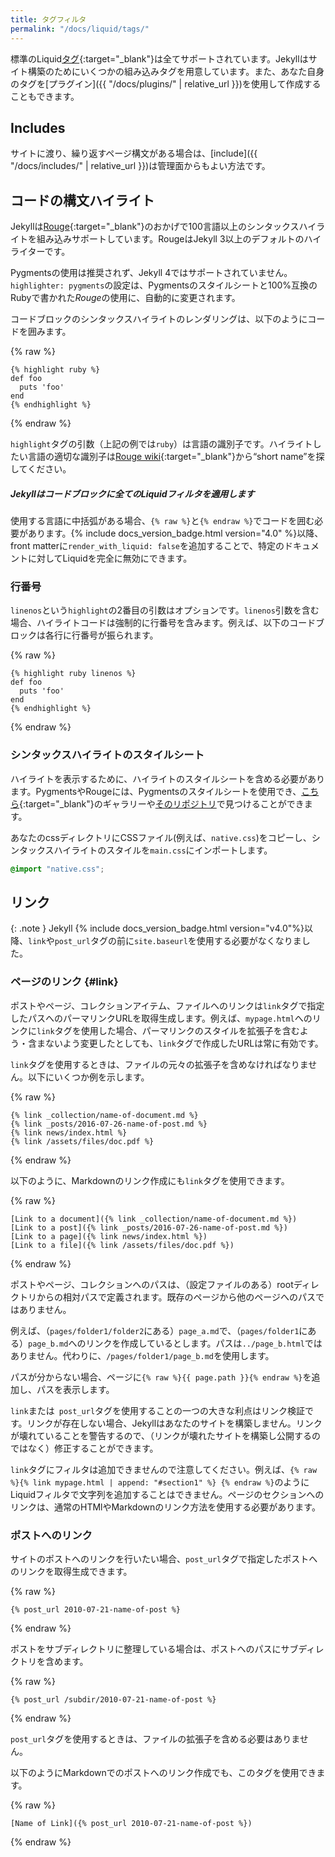 ```yaml
---
title: タグフィルタ
permalink: "/docs/liquid/tags/"
---
```

<!-- ---
title: Tags Filters
permalink: "/docs/liquid/tags/"
--- -->

標準のLiquid[タグ](https://shopify.github.io/liquid/tags/control-flow/){:target="_blank"}は全てサポートされています。Jekyllはサイト構築のためにいくつかの組み込みタグを用意しています。また、あなた自身のタグを[プラグイン]({{ "/docs/plugins/" | relative_url }})を使用して作成することもできます。

<!-- All of the standard Liquid
[tags](https://shopify.github.io/liquid/tags/control-flow/) are supported.
Jekyll has a few built in tags to help you build your site. You can also create
your own tags using [plugins](/docs/plugins/). -->

## Includes

サイトに渡り、繰り返すページ構文がある場合は、[include]({{ "/docs/includes/" | relative_url }})は管理面からもよい方法です。

<!-- If you have page snippets that you use repeatedly across your site, an
[include](/docs/includes/) is the perfect way to make this more maintainable. -->

## コードの構文ハイライト
<!-- ## Code snippet highlighting -->

Jekyllは[Rouge](http://rouge.jneen.net){:target="_blank"}のおかげで100言語以上のシンタックスハイライトを組み込みサポートしています。RougeはJekyll 3以上のデフォルトのハイライターです。

<!-- Jekyll has built in support for syntax highlighting of over 100 languages
thanks to [Rouge](http://rouge.jneen.net). Rouge is the default highlighter
in Jekyll 3 and above.  -->

<div class="note warning">
  <p>Pygmentsの使用は推奨されず、Jekyll 4ではサポートされていません。<code>highlighter: pygments</code>の設定は、Pygmentsのスタイルシートと100%互換のRubyで書かれた<em>Rouge</em>の使用に、自動的に変更されます。
  </p>
  <!-- <p>Using Pygments has been deprecated and is not supported in
  Jekyll 4, the configuration setting <code>highlighter: pygments</code>
  now automatically falls back to using <em>Rouge</em> which is written in Ruby
  and 100% compatible with stylesheets for Pygments.</p> -->
</div>

コードブロックのシンタックスハイライトのレンダリングは、以下のようにコードを囲みます。

<!-- To render a code block with syntax highlighting, surround your code as follows: -->

{% raw %}
```liquid
{% highlight ruby %}
def foo
  puts 'foo'
end
{% endhighlight %}
```
{% endraw %}

`highlight`タグの引数（上記の例では`ruby`）は言語の識別子です。ハイライトしたい言語の適切な識別子は[Rouge
wiki](https://github.com/jayferd/rouge/wiki/List-of-supported-languages-and-lexers){:target="_blank"}から“short name”を探してください。

<!-- The argument to the `highlight` tag (`ruby` in the example above) is the
language identifier. To find the appropriate identifier to use for the language
you want to highlight, look for the “short name” on the [Rouge
wiki](https://github.com/jayferd/rouge/wiki/List-of-supported-languages-and-lexers). -->

<div class="note">
  <h5>Jekyllはコードブロックに全てのLiquidフィルタを適用します</h5>
  <!-- <h5>Jekyll processes all Liquid filters in code blocks</h5> -->
  <p>使用する言語に中括弧がある場合、<code>{&#37; raw &#37;}</code>と<code>{&#37; endraw &#37;}</code>でコードを囲む必要があります。{% include docs_version_badge.html version="4.0" %}以降、front matterに<code>render_with_liquid: false</code>を追加することで、特定のドキュメントに対してLiquidを完全に無効にできます。</p>
    <!-- <p>If you are using a language that contains curly braces, you
      will likely need to place <code>{&#37; raw &#37;}</code> and
      <code>{&#37; endraw &#37;}</code> tags around your code.
      Since {% include docs_version_badge.html version="4.0" %} you can add <code>render_with_liquid: false</code> in your front matter to disable Liquid entirely for a particular document.</p> -->
</div>

### 行番号
<!-- ### Line numbers -->

`linenos`という`highlight`の2番目の引数はオプションです。`linenos`引数を含む場合、ハイライトコードは強制的に行番号を含みます。例えば、以下のコードブロックは各行に行番号が振られます。

<!-- There is a second argument to `highlight` called `linenos` that is optional.
Including the `linenos` argument will force the highlighted code to include line
numbers. For instance, the following code block would include line numbers next
to each line: -->

{% raw %}
```liquid
{% highlight ruby linenos %}
def foo
  puts 'foo'
end
{% endhighlight %}
```
{% endraw %}

### シンタックスハイライトのスタイルシート
<!-- ### Stylesheets for syntax highlighting -->

ハイライトを表示するために、ハイライトのスタイルシートを含める必要があります。PygmentsやRougeには、Pygmentsのスタイルシートを使用でき、[こちら](https://jwarby.github.io/jekyll-pygments-themes/languages/ruby.html){:target="_blank"}のギャラリーや[そのリポジトリ](https://github.com/jwarby/jekyll-pygments-themes)で見つけることができます。

<!-- In order for the highlighting to show up, you’ll need to include a highlighting
stylesheet. For Pygments or Rouge you can use a stylesheet for Pygments, you
can find an example gallery
[here](https://jwarby.github.io/jekyll-pygments-themes/languages/ruby.html)
or from [its repository](https://github.com/jwarby/jekyll-pygments-themes).-->

あなたのcssディレクトリにCSSファイル(例えば、`native.css`)をコピーし、シンタックスハイライトのスタイルを`main.css`にインポートします。

<!--Copy the CSS file (`native.css` for example) into your css directory and import
the syntax highlighter styles into your `main.css`:-->

```css
@import "native.css";
```

## リンク
<!-- ## Links -->

{: .note }
Jekyll {% include docs_version_badge.html version="v4.0"%}以降、`link`や`post_url`タグの前に`site.baseurl`を使用する必要がなくなりました。

<!-- {: .note }
Since Jekyll {% include docs_version_badge.html version="v4.0"%} you don't need to prepend `link` and `post_url` tags with `site.baseurl` -->

### ページのリンク {#link}
<!-- ### Linking to pages {#link} -->

ポストやページ、コレクションアイテム、ファイルへのリンクは`link`タグで指定したパスへのパーマリンクURLを取得生成します。例えば、`mypage.html`へのリンクに`link`タグを使用した場合、パーマリンクのスタイルを拡張子を含むよう・含まないよう変更したとしても、`link`タグで作成したURLは常に有効です。

<!-- To link to a post, a page, collection item, or file, the `link` tag will generate the correct permalink URL for the path you specify. For example, if you use the `link` tag to link to `mypage.html`, even if you change your permalink style to include the file extension or omit it, the URL formed by the `link` tag will always be valid. -->

`link`タグを使用するときは、ファイルの元々の拡張子を含めなければなりません。以下にいくつか例を示します。

<!-- You must include the file's original extension when using the `link` tag. Here are some examples: -->

{% raw %}
```liquid
{% link _collection/name-of-document.md %}
{% link _posts/2016-07-26-name-of-post.md %}
{% link news/index.html %}
{% link /assets/files/doc.pdf %}
```
{% endraw %}

以下のように、Markdownのリンク作成にも`link`タグを使用できます。

<!-- You can also use the `link` tag to create a link in Markdown as follows: -->

{% raw %}
```liquid
[Link to a document]({% link _collection/name-of-document.md %})
[Link to a post]({% link _posts/2016-07-26-name-of-post.md %})
[Link to a page]({% link news/index.html %})
[Link to a file]({% link /assets/files/doc.pdf %})
```
{% endraw %}

ポストやページ、コレクションへのパスは、（設定ファイルのある）rootディレクトリからの相対パスで定義されます。既存のページから他のページへのパスではありません。

<!-- The path to the post, page, or collection is defined as the path relative to the root directory (where your config file is) to the file, not the path from your existing page to the other page. -->

例えば、（`pages/folder1/folder2`にある）`page_a.md`で、（`pages/folder1`にある）`page_b.md`へのリンクを作成しているとします。パスは`../page_b.html`ではありません。代わりに、`/pages/folder1/page_b.md`を使用します。

<!-- For example, suppose you're creating a link in `page_a.md` (stored in `pages/folder1/folder2`) to `page_b.md` (stored in  `pages/folder1`). Your path in the link would not be `../page_b.html`. Instead, it would be `/pages/folder1/page_b.md`. -->

パスが分からない場合、ページに`{% raw %}{{ page.path }}{% endraw %}`を追加し、パスを表示します。

<!-- If you're unsure of the path, add `{% raw %}{{ page.path }}{% endraw %}` to the page and it will display the path. -->

`link`または` post_url`タグを使用することの一つの大きな利点はリンク検証です。リンクが存在しない場合、Jekyllはあなたのサイトを構築しません。リンクが壊れていることを警告するので、（リンクが壊れたサイトを構築し公開するのではなく）修正することができます。

<!-- One major benefit of using the `link` or `post_url` tag is link validation. If the link doesn't exist, Jekyll won't build your site. This is a good thing, as it will alert you to a broken link so you can fix it (rather than allowing you to build and deploy a site with broken links). -->

`link`タグにフィルタは追加できませんので注意してください。例えば、`{% raw %}{% link mypage.html | append: "#section1" %} {% endraw %}`のようにLiquidフィルタで文字列を追加することはできません。ページのセクションへのリンクは、通常のHTMlやMarkdownのリンク方法を使用する必要があります。

<!-- Note you cannot add filters to `link` tags. For example, you cannot append a string using Liquid filters, such as `{% raw %}{% link mypage.html | append: "#section1" %} {% endraw %}`. To link to sections on a page, you will need to use regular HTML or Markdown linking techniques. -->

### ポストへのリンク
<!-- ### Linking to posts -->

サイトのポストへのリンクを行いたい場合、`post_url`タグで指定したポストへのリンクを取得生成できます。

<!-- If you want to include a link to a post on your site, the `post_url` tag will generate the correct permalink URL for the post you specify. -->

{% raw %}
```liquid
{% post_url 2010-07-21-name-of-post %}
```
{% endraw %}

ポストをサブディレクトリに整理している場合は、ポストへのパスにサブディレクトリを含めます。

<!-- If you organize your posts in subdirectories, you need to include subdirectory path to the post: -->

{% raw %}
```liquid
{% post_url /subdir/2010-07-21-name-of-post %}
```
{% endraw %}

`post_url`タグを使用するときは、ファイルの拡張子を含める必要はありません。

<!-- There is no need to include the file extension when using the `post_url` tag. -->

以下のようにMarkdownでのポストへのリンク作成でも、このタグを使用できます。

<!-- You can also use this tag to create a link to a post in Markdown as follows: -->

{% raw %}
```liquid
[Name of Link]({% post_url 2010-07-21-name-of-post %})
```
{% endraw %}
